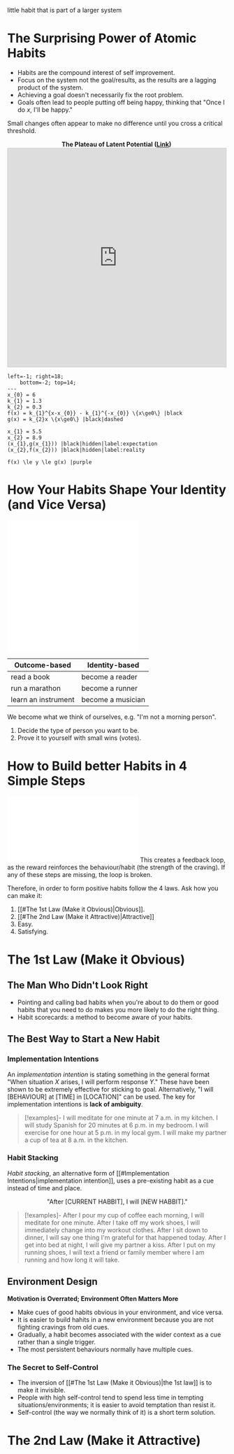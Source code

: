 little habit that is part of a larger system

# The Surprising Power of Atomic Habits
- Habits are the compound interest of self improvement.
- Focus on the system not the goal/results, as the results are a lagging product of the system.
- Achieving a goal doesn't necessarily fix the root problem.
- Goals often lead to people putting off being happy, thinking that "Once I do $x$, I'll be happy."

Small changes often appear to make no difference until you cross a critical threshold.
<center style="width:500px;">
<b>The Plateau of Latent Potential (<a href="https://www.desmos.com/calculator/51nipzaxzo">Link</a>)</b>
<iframe src="https://www.desmos.com/calculator/51nipzaxzo?embed" width="500" height="500" style="border: 1px solid #ccc" frameborder=0></iframe>
</center>

```desmos-graph
left=-1; right=18;
	bottom=-2; top=14;
---
x_{0} = 6
k_{1} = 1.3
k_{2} = 0.3
f(x) = k_{1}^{x-x_{0}} - k_{1}^{-x_{0}} \{x\ge0\} |black
g(x) = k_{2}x \{x\ge0\} |black|dashed

x_{1} = 5.5
x_{2} = 8.9
(x_{1},g(x_{1})) |black|hidden|label:expectation
(x_{2},f(x_{2})) |black|hidden|label:reality

f(x) \le y \le g(x) |purple
```
# How Your Habits Shape Your Identity (and Vice Versa)
![360](layers-of-behavioural-change.excalidraw.md)
![380](best-use-of-layers-of-heavioural-change.excalidraw.md)

| Outcome-based       | Identity-based    |
| ------------------- | ----------------- |
| read a book         | become a reader   |
| run a marathon      | become a runner   |
| learn an instrument | become a musician |

We become what we think of ourselves, e.g. "I'm not a morning person".
1. Decide the type of person you want to be.
2. Prove it to yourself with small wins (votes).
# How to Build better Habits in 4 Simple Steps
![800|center](4-steps-of-habits.excalidraw.md)
This creates a feedback loop, as the reward reinforces the behaviour/habit (the strength of the craving). If any of these steps are missing, the loop is broken.

Therefore, in order to form positive habits follow the 4 laws. Ask how you can make it:
1. [[#The 1st Law (Make it Obvious)|Obvious]].
2. [[#The 2nd Law (Make it Attractive)|Attractive]]
3. Easy.
4. Satisfying.

# The 1st Law (Make it Obvious)
## The Man Who Didn't Look Right
- Pointing and calling bad habits when you're about to do them or good habits that you need to do makes you more likely to do the right thing.
- Habit scorecards: a method to become aware of your habits.
## The Best Way to Start a New Habit
### Implementation Intentions
An *implementation intention* is stating something in the general format "When situation $X$ arises, I will perform response $Y$." These have been shown to be extremely effective for sticking to goal. Alternatively, "I will \[BEHAVIOUR\] at \[TIME\] in \[LOCATION\]" can be used. The key for implementation intentions is **lack of ambiguity**.

> [!examples]-
> I will meditate for one minute at 7 a.m. in my kitchen.
> I will study Spanish for 20 minutes at 6 p.m. in my bedroom.
> I will exercise for one hour at 5 p.m. in my local gym.
> I will make my partner a cup of tea at 8 a.m. in the kitchen.

### Habit Stacking
*Habit stacking*, an alternative form of [[#Implementation Intentions|implementation intention]], uses a pre-existing habit as a cue instead of time and place.
<center>"After [CURRENT HABBIT], I will [NEW HABBIT]."</center>

> [!examples]-
> After I pour my cup of coffee each morning, I will meditate for one minute.
> After I take off my work shoes, I will immediately change into my workout clothes.
> After I sit down to dinner, I will say one thing I'm grateful for that happened today.
> After I get into bed at night, I will give my partner a kiss.
> After I put on my running shoes, I will text a friend or family member where I am running and how long it will take. 
## Environment Design
**Motivation is Overrated; Environment Often Matters More**
- Make cues of good habits obvious in your environment, and vice versa.
- It is easier to build hahits in a new environment because you are not fighting cravings from old cues.
- Gradually, a habit becomes associated with the wider context as a cue rather than a single trigger.
- The most persistent behaviours normally have multiple cues.
### The Secret to Self-Control
- The inversion of [[#The 1st Law (Make it Obvious)|the 1st law]] is to make it invisible.
- People with high self-control tend to spend less time in tempting situations/environments; it is easier to avoid temptation than resist it.
- Self-control (the way we normally think of it) is a short term solution.
# The 2nd Law (Make it Attractive)
